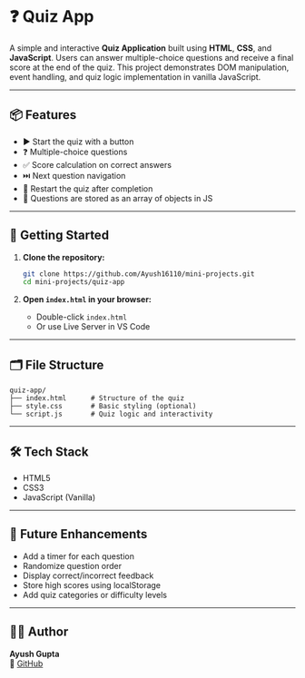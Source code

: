 # ❓ Quiz App

A simple and interactive **Quiz Application** built using **HTML**, **CSS**, and **JavaScript**. Users can answer multiple-choice questions and receive a final score at the end of the quiz. This project demonstrates DOM manipulation, event handling, and quiz logic implementation in vanilla JavaScript.

---

## 📦 Features

- ▶️ Start the quiz with a button
- ❓ Multiple-choice questions
- ✅ Score calculation on correct answers
- ⏭️ Next question navigation
- 🔁 Restart the quiz after completion
- 🧠 Questions are stored as an array of objects in JS

---

## 🚀 Getting Started

1. **Clone the repository:**

   ```bash
   git clone https://github.com/Ayush16110/mini-projects.git
   cd mini-projects/quiz-app
   ```

2. **Open `index.html` in your browser:**

   - Double-click `index.html`  
   - Or use Live Server in VS Code

---

## 🗂️ File Structure

```
quiz-app/
├── index.html      # Structure of the quiz
├── style.css       # Basic styling (optional)
└── script.js       # Quiz logic and interactivity
```

---

## 🛠️ Tech Stack

- HTML5
- CSS3
- JavaScript (Vanilla)

---

## 🔮 Future Enhancements

- Add a timer for each question
- Randomize question order
- Display correct/incorrect feedback
- Store high scores using localStorage
- Add quiz categories or difficulty levels

---

## 🙋‍♂️ Author

**Ayush Gupta**  
🔗 [GitHub](https://github.com/Ayush16110)
